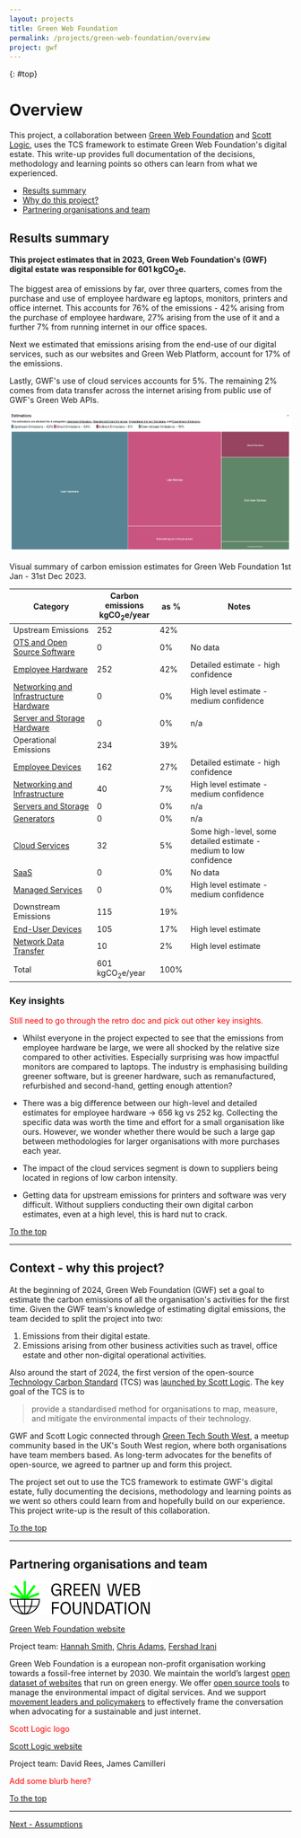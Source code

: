 ```yaml
---
layout: projects
title: Green Web Foundation
permalink: /projects/green-web-foundation/overview
project: gwf
---
```


{: #top}

# Overview

This project, a collaboration between [Green Web Foundation](https://www.thegreenwebfoundation.org/) and [Scott Logic](https://www.scottlogic.com/), uses the TCS framework to estimate Green Web Foundation's digital estate. This write-up provides full documentation of the decisions, methodology and learning points so others can learn from what we experienced.

- [Results summary](#results-summary)
- [Why do this project?](#context---why-this-project)
- [Partnering organisations and team](#partnering-organisations-and-team)

## Results summary

**This project estimates that in 2023, Green Web Foundation's (GWF) digital estate was responsible for 601 kgCO<sub>2</sub>e.**

The biggest area of emissions by far, over three quarters, comes from the purchase and use of employee hardware eg laptops, monitors, printers and office internet. This accounts for 76% of the emissions - 42% arising from the purchase of employee hardware, 27% arising from the use of it and a further 7% from running internet in our office spaces. 

Next we estimated that emissions arising from the end-use of our digital services, such as our websites and Green Web Platform, account for 17% of the emissions. 

Lastly, GWF's use of cloud services accounts for 5%. The remaining 2% comes from data transfer across the internet arising from public use of GWF's Green Web APIs.

![GWF Emissions Treemap](/assets/images/projects/GWF/gwf-emissions-treemap.png)
<p class="italic text-center">Visual summary of carbon emission estimates for Green Web Foundation 1st Jan - 31st Dec 2023.</p>

<div class="gwf-results-table"></div>

| Category | Carbon emissions<br/>kgCO<sub>2</sub>e/year | as % | Notes |
| --- | --- | --- |  --- | 
| Upstream Emissions | 252 | 42% | |
| [OTS and Open Source Software](/projects/green-web-foundation/upstream#software) | <span class="text-charcoal-300">0</span> | <span class="text-charcoal-300">0%</span> | No data |
| [Employee Hardware](/projects/green-web-foundation/upstream#employee-hardware) | 252 | 42% | Detailed estimate - high confidence |
| [Networking and Infrastructure Hardware](/projects/green-web-foundation/upstream#networking-and-infrastructure-hardware) | <span class="text-charcoal-300">0</span> | <span class="text-charcoal-300">0%</span> | High level estimate - medium confidence |
| [Server and Storage Hardware](/projects/green-web-foundation/upstream#servers-and-storage-hardware) | <span class="text-charcoal-300">0</span> | <span class="text-charcoal-300">0%</span> | <span class="text-charcoal-300">n/a</span> |
| Operational Emissions | 234 | 39% | |
| [Employee Devices](/projects/green-web-foundation/operational#employee-devices) | 162 | 27% | Detailed estimate - high confidence |
| [Networking and Infrastructure](/projects/green-web-foundation/operational#networking-and-infrastructure) | 40 | 7% | High level estimate - medium confidence |
| [Servers and Storage](/projects/green-web-foundation/operational#servers-and-storage) | <span class="text-charcoal-300">0</span> | <span class="text-charcoal-300">0%</span> | <span class="text-charcoal-300">n/a</span> |
| [Generators](/projects/green-web-foundation/operational#generators) | <span class="text-charcoal-300">0</span> | <span class="text-charcoal-300">0%</span> | <span class="text-charcoal-300">n/a</span> |
| [Cloud Services](/projects/green-web-foundation/operational#cloud-services) | 32 | 5% | Some high-level, some detailed estimate - medium to low confidence |
| [SaaS](/projects/green-web-foundation/operational#saas-services) | <span class="text-charcoal-300">0</span> | <span class="text-charcoal-300">0%</span> | No data |
| [Managed Services](/projects/green-web-foundation/operational#managed-services) | <span class="text-charcoal-300">0</span> | <span class="text-charcoal-300">0%</span> | High level estimate - medium confidence |
| Downstream Emissions | 115 | 19% | |
| [End-User Devices](/projects/green-web-foundation/downstream#end-user-devices) | 105 | 17% | High level estimate |
| [Network Data Transfer](/projects/green-web-foundation/downstream#network-data-transfer) | 10 | 2% | High level estimate |
| Total | 601 kgCO<sub>2</sub>e/year | 100% |

### Key insights

<span style="color: red">Still need to go through the retro doc and pick out other key insights.</span>

* Whilst everyone in the project expected to see that the emissions from employee hardware be large, we were all shocked by the relative size compared to other activities. Especially surprising was how impactful monitors are compared to laptops. The industry is emphasising building greener software, but is greener hardware, such as remanufactured, refurbished and second-hand, getting enough attention?

* There was a big difference between our high-level and detailed estimates for employee hardware -> 656 kg vs 252 kg. Collecting the specific data was worth the time and effort for a small organisation like ours. However, we wonder whether there would be such a large gap between methodologies for larger organisations with more purchases each year.

* The impact of the cloud services segment is down to suppliers being located in regions of low carbon intensity.

* Getting data for upstream emissions for printers and software was very difficult. Without suppliers conducting their own digital carbon estimates, even at a high level, this is hard nut to crack.


[To the top](#top)

---

## Context - why this project?

At the beginning of 2024, Green Web Foundation (GWF) set a goal to estimate the carbon emissions of all the organisation's activities for the first time. Given the GWF team's knowledge of estimating digital emissions, the team decided to split the project into two:

1. Emissions from their digital estate.
2. Emissions arising from other business activities such as travel, office estate and other non-digital operational activities.

Also around the start of 2024, the first version of the open-source [Technology Carbon Standard](https://www.techcarbonstandard.org/) (TCS) was [launched by Scott Logic](https://blog.scottlogic.com/2024/02/13/announcing-the-proposed-technology-carbon-standard.html). The key goal of the TCS is to

> provide a standardised method for organisations to map, measure, and mitigate the environmental impacts of their technology.

GWF and Scott Logic connected through [Green Tech South West](https://greentechsouthwest.org/), a meetup community based in the UK's South West region, where both organisations have team members based. As long-term advocates for the benefits of open-source, we agreed to partner up and form this project. 

The project set out to use the TCS framework to estimate GWF's digital estate, fully documenting the decisions, methodology and learning points as we went so others could learn from and hopefully build on our experience. This project write-up is the result of this collaboration.

[To the top](#top)

---

## Partnering organisations and team

<div class="flex gap-8">

<div class="basis-1/2">

<img style="height:60px" src="/assets/images/projects/GWF/GWF-logo.svg">

<a href="https://www.thegreenwebfoundation.org/">Green Web Foundation website</a>

<p>Project team: <a href="https://www.linkedin.com/in/hanopcan/">Hannah Smith</a>, <a href="https://www.linkedin.com/in/mrchrisadams/">Chris Adams</a>, <a href="https://www.linkedin.com/in/fershad/">Fershad Irani</a></p>

<p>Green Web Foundation is a european non-profit organisation working towards a fossil-free internet by 2030. We maintain the world’s largest <a href="https://www.thegreenwebfoundation.org/green-web-datasets/">open dataset of websites</a> that run on green energy. We offer <a href="https://www.thegreenwebfoundation.org/tools/">open source tools</a> to manage the environmental impact of digital services. And we support <a href="https://www.thegreenwebfoundation.org/fellowships">movement leaders and policymakers</a> to effectively frame the conversation when advocating for a sustainable and just internet.</p>

</div>

<div class="basis-1/2">

<p><span style="color: red;">Scott Logic logo</span></p>

<p><a href="https://www.scottlogic.com/">Scott Logic website</a></p>

<p>Project team: David Rees, James Camilleri</p>

<p><span style="color: red;">Add some blurb here?</span></p>



</div>
</div>

[To the top](#top)

---
[Next - Assumptions](assumptions)

